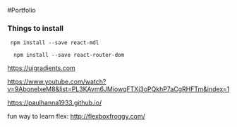 #Portfolio

### Things to install

` npm install --save react-mdl`

`  npm install --save react-router-dom`

https://uigradients.com

https://www.youtube.com/watch?v=9AboneIxeM8&list=PL3KAvm6JMiowqFTXj3oPQkhP7aCgRHFTm&index=1

https://paulhanna1933.github.io/

fun way to learn flex: http://flexboxfroggy.com/